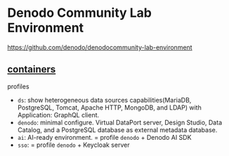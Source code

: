 # Denodo Community Lab Environment
https://github.com/denodo/denodocommunity-lab-environment


## [containers](https://github.com/denodo/denodocommunity-lab-environment/tree/master/lab-environment-containers)

profiles
- `ds`: show heterogeneous data sources capabilities(MariaDB, PostgreSQL, Tomcat, Apache HTTP, MongoDB, and LDAP) with Application: GraphQL client.
- `denodo`: minimal configure. Virtual DataPort server, Design Studio, Data Catalog, and a PostgreSQL database as external metadata database.
- `ai`: AI-ready environment. = profile `denodo` + Denodo AI SDK
- `sso`: = profile `denodo` + Keycloak server
